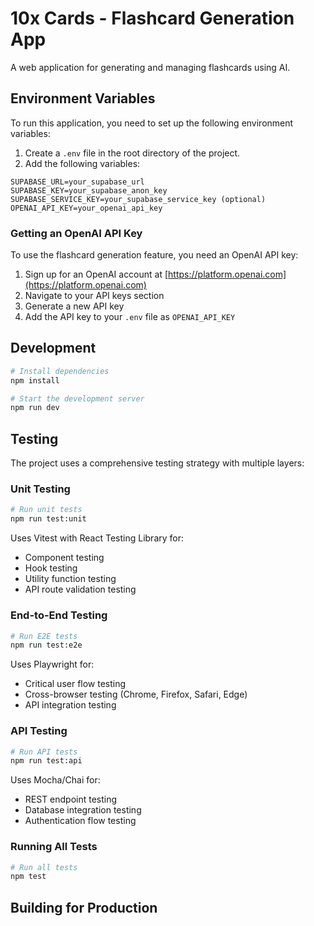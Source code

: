 # 10x Cards - Flashcard Generation App

A web application for generating and managing flashcards using AI.

## Environment Variables

To run this application, you need to set up the following environment variables:

1. Create a `.env` file in the root directory of the project.
2. Add the following variables:

```
SUPABASE_URL=your_supabase_url
SUPABASE_KEY=your_supabase_anon_key
SUPABASE_SERVICE_KEY=your_supabase_service_key (optional)
OPENAI_API_KEY=your_openai_api_key
```

### Getting an OpenAI API Key

To use the flashcard generation feature, you need an OpenAI API key:

1. Sign up for an OpenAI account at [https://platform.openai.com](https://platform.openai.com)
2. Navigate to your API keys section
3. Generate a new API key
4. Add the API key to your `.env` file as `OPENAI_API_KEY`

## Development

```bash
# Install dependencies
npm install

# Start the development server
npm run dev
```

## Testing

The project uses a comprehensive testing strategy with multiple layers:

### Unit Testing
```bash
# Run unit tests
npm run test:unit
```

Uses Vitest with React Testing Library for:
- Component testing
- Hook testing
- Utility function testing
- API route validation testing

### End-to-End Testing
```bash
# Run E2E tests
npm run test:e2e
```

Uses Playwright for:
- Critical user flow testing
- Cross-browser testing (Chrome, Firefox, Safari, Edge)
- API integration testing

### API Testing
```bash
# Run API tests
npm run test:api
```

Uses Mocha/Chai for:
- REST endpoint testing
- Database integration testing
- Authentication flow testing

### Running All Tests
```bash
# Run all tests
npm test
```

## Building for Production


```
